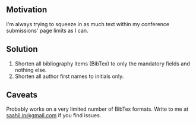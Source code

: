 Motivation
----------
I'm always trying to squeeze in as much text within my conference submissions' page limits as I can. 

Solution
--------
1. Shorten all bibliography items (BibTex) to only the mandatory fields and nothing else. 
2. Shorten all author first names to initials only. 

Caveats
-------
Probably works on a very limited number of BibTex formats. Write to me at saahil.in@gmail.com if you find issues. 
